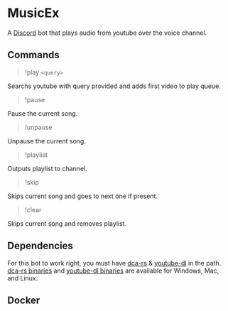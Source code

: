 # MusicEx

A [Discord] bot that plays audio from youtube over the voice channel.

[Discord]: https://discordapp.com/

## Commands

> !play `<query>`

Searchs youtube with query provided and adds first video to play queue.

> !pause

Pause the current song.

> !unpause

Unpause the current song.

> !playlist

Outputs playlist to channel.

> !skip

Skips current song and goes to next one if present.

> !clear

Skips current song and removes playlist.

## Dependencies

For this bot to work right, you must have [dca-rs] & [youtube-dl] in the path.
[dca-rs binaries] and [youtube-dl binaries] are available for Windows, Mac,
and Linux.

[dca-rs]: https://github.com/nstafie/dca-rs
[youtube-dl]: https://rg3.github.io/youtube-dl/
[dca-rs binaries]: https://github.com/nstafie/dca-rs/releases
[youtube-dl binaries]: https://rg3.github.io/youtube-dl/download.html

## Docker
